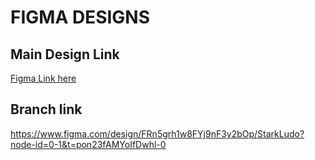 # FIGMA DESIGNS

## Main Design Link
[Figma Link here](https://www.figma.com/design/l6aQvXp1MaCscTACRI696b/StarkLudo?node-id=5-4&t=aSpDtYHeLOjnCUv0-0)

## Branch link 
https://www.figma.com/design/FRn5grh1w8FYj9nF3y2bOp/StarkLudo?node-id=0-1&t=pon23fAMYoIfDwhl-0 
